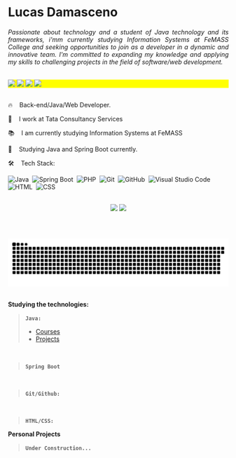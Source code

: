 <h1>Lucas Damasceno</h1>

<h6 align=justify> Passionate about technology and a student of Java technology and its frameworks, i'mm currently studying Information Systems at FeMASS College and seeking opportunities to join as a developer in a dynamic and innovative team. I'm committed to expanding my knowledge and applying my skills to challenging projects in the field of software/web development. </h6>

<p align="left" style="background:yellow"> 
  <a href="https://www.linkedin.com/in/lucas-damasceno-655211232/" alt="Linkedin">
    <img src="https://img.shields.io/badge/-Linkedin-0e76a8?style=flat-square&logo=Linkedin&logoColor=white&link=https://www.linkedin.com/in/carlos-eduardo-258821181/"></a>

  <a href="https://discordapp.com/users/504744382201856040" alt="Discord">
    <img src="https://img.shields.io/badge/-Discord-5865F2?style=flat-square&logo=Discord&logoColor=white" /></a>

  <a href="mailto:lucas_sacul12@hotmail.com" onclick="this.href = this.href.replace('mailto:', '');"> 
    <img src="https://img.shields.io/badge/-Outlook-0072C6?style=flat-square&logo=microsoft-outlook&logoColor=white"/></a>
  
  <a href="https://www.instagram.com/luckasd_/" alt="Instagram">
    <img src="https://img.shields.io/badge/-Instagram-DF0174?style=flat-square&labelColor=DF0174&logo=instagram&logoColor=white&link=https://www.instagram.com/luckasd_/"></a>
 </p>

## 
<!--
**luckasppp/luckasppp** is a ✨ _special_ ✨ repository because its `README.md` (this file) appears on your GitHub profile.
-->

<p>🔥&nbsp;&nbsp;&nbsp;&nbsp;Back-end/Java/Web Developer. <!-- <img src="https://raw.githubusercontent.com/MicaelliMedeiros/micaellimedeiros/master/image/computer-illustration.png" min-width="400px" max-width="400px" width="400px" align="right" alt="Computador iuriCode"></p> -->
<p>💼&nbsp;&nbsp;&nbsp;&nbsp;I work at Tata Consultancy Services</p>
<p>📚&nbsp;&nbsp;&nbsp;&nbsp;I am currently studying Information Systems at FeMASS</p>
<p>🍵&nbsp;&nbsp;&nbsp;&nbsp;Studying Java and Spring Boot currently.</p>
<p>🛠️&nbsp;&nbsp;&nbsp;&nbsp;Tech Stack: </p>

![Java](https://img.shields.io/badge/-🍵&nbsp;Java%20-05122A?style=flat&logo=java&logoColor=white&logoWidth=20)&nbsp;
![Spring Boot](https://img.shields.io/badge/-Spring%20Boot-05122A?style=flat&logo=springboot&logoColor=white)&nbsp;
![PHP](https://img.shields.io/badge/-PHP-05122A?style=flat&logo=php&logoColor=white)&nbsp;
![Git](https://img.shields.io/badge/-Git-05122A?style=flat&logo=git)&nbsp;
![GitHub](https://img.shields.io/badge/-GitHub-05122A?style=flat&logo=github)&nbsp;
![Visual Studio Code](https://img.shields.io/badge/-Visual%20Studio%20Code-05122A?style=flat&logo=visual-studio-code&logoColor=007ACC)&nbsp;
![HTML](https://img.shields.io/badge/-HTML-05122A?style=flat&logo=HTML5)&nbsp;
![CSS](https://img.shields.io/badge/-CSS-05122A?style=flat&logo=CSS3&logoColor=1572B6)&nbsp;

##

<div align="center">
  <!-- [![Top Langs](https://github-readme-stats.vercel.app/api/top-langs/?username=luckasppp&hide=shell,ruby&layout=compact&theme=dark)](https://github.com/anuraghazra/github-readme-stats) -->
  <a href="https://github.com/anuraghazra/convoychat">
    <img height=200 align="center" src="https://github-readme-stats.vercel.app/api/top-langs/?username=luckasppp&hide=shell,ruby&layout=compact&theme=dark&langs_count=8&card_width=250"></a>
  <a href="https://github.com/anuraghazra/github-readme-stats">
    <img height=200 align="center" src="https://github-readme-stats.vercel.app/api?username=luckasppp&show_icons=true&theme=dark"></a>
</div>

<br></br>
  
<div align="center">
  <picture>
    <source media="(prefers-color-scheme: dark)" srcset="https://raw.githubusercontent.com/luckasppp/luckasppp/output/github-contribution-grid-snake-dark.svg">
    <source media="(prefers-color-scheme: light)" srcset="https://raw.githubusercontent.com/luckasppp/luckasppp/output/github-contribution-grid-snake.svg">
    <img alt="github contribution grid snake animation" src="https://raw.githubusercontent.com/luckasppp/luckasppp/output/github-contribution-grid-snake.svg">
  </picture>
</div>

##

<!-- Iformation -->
**Studying the technologies:**
> <b>`Java:`</b>
>	- [Courses](https://github.com/luckasppp/luckasppp/blob/main/javaCourses.md)</br>
>	- [Projects](https://github.com/luckasppp/luckasppp/blob/main/javaProjects.md)</br>
	<!-- - <a href="https://github.com/juniorjrml/juniorjrml/blob/main/python.md">Core</a> -->

<br>

> <b>`Spring Boot`</b><br>

<br>

> <b>`Git/Github:`</b><br>
>
> <!-- - <a href="https://github.com/juniorjrml/juniorjrml/blob/main/web.md">GitHub</a> -->

<br>

> <b>`HTML/CSS:`</b>
	 <!-- - <a href="https://github.com/juniorjrml/juniorjrml/blob/main/html_css.md">HTML/CSS</a> -->
<!-- -   PHP:
	- <a href="https://github.com/juniorjrml/bootcamp-laravel">Bootcamp Laravel</a> -->
 

**Personal Projects**<br>
> <b>`Under Construction...`</b>

<!--
**Projetos Profissionais**
- [Sucata] Sistema web desenvolvido em php (codeigniter 4 e MySQL) para auxiliar o processo de sucateamento mantendo status de cada etapa do processo(conta com processamento de planilhas).
- [Preserva] Sistema web desenvolvido em php (codeigniter 4 e MySQL) utilizado para registrar e controlar o processo de preservação, tirando foto antes e depois da preservação e gerando relatórios e informando o prazo para cada preservação.
- [RT] Sistema web desenvolvido em php (codeigniter 4 e MySQL)  que mantém o controle e visualização de cada requisição de transporte e seus prazos
- [Consolida] Sistema web desenvolvido em php (Laravel e MySQL)  que mantém a e visualização de estado da preparação de carga.

-->
